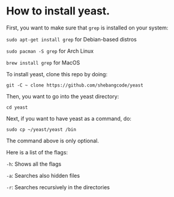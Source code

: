 # How to install yeast.

First, you want to make sure that `grep` is installed on your system:

`sudo apt-get install grep` for Debian-based distros

`sudo pacman -S grep` for Arch Linux

`brew install grep` for MacOS

To install yeast, clone this repo by doing:

`git -C ~ clone https://github.com/shebangcode/yeast`

Then, you want to go into the yeast directory:

`cd yeast`

Next, if you want to have yeast as a command, do:

`sudo cp ~/yeast/yeast /bin`

The command above is only optional.


Here is a list of the flags:

`-h`: Shows all the flags

`-a`: Searches also hidden files

`-r`: Searches recursively in the directories
